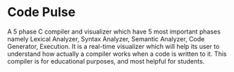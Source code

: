 # Code Pulse
A 5 phase C compiler and visualizer which have 5 most important phases namely Lexical Analyzer, Syntax Analyzer, Semantic Analyzer, Code Generator, Execution. It is a real-time visualizer which will help its user to understand how actually a compiler works when a code is written to it. This compiler is for educational purposes, and most helpful for students.
